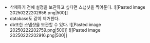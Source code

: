 - 삭제하기 전에 설정을 보관하고 싶다면 스냅샷을 찍어둔다.
![[Pasted image 20250222202656.png|500]]
- database도 같이 제거한다.
- db또한 스냅샷을 보관할 수 있다.
![[Pasted image 20250222202759.png|500]]
![[Pasted image 20250222202916.png|500]]